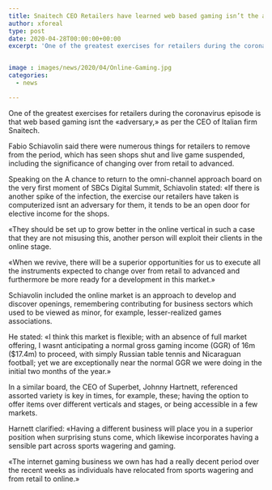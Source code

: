 ```yaml
---
title: Snaitech CEO Retailers have learned web based gaming isn’t the adversary
author: xforeal 
type: post
date: 2020-04-28T00:00:00+00:00
excerpt: 'One of the greatest exercises for retailers during the coronavirus episode is that web based gaming isnt the "adversary," as per the CEO of Italian firm Snaitech '


image : images/news/2020/04/Online-Gaming.jpg
categories:
  - news

---
```

One of the greatest exercises for retailers during the coronavirus episode is that web based gaming isnt the &#171;adversary,&#187; as per the CEO of Italian firm Snaitech. 

Fabio Schiavolin said there were numerous things for retailers to remove from the period, which has seen shops shut and live game suspended, including the significance of changing over from retail to advanced. 

Speaking on the A chance to return to the omni-channel approach board on the very first moment of SBCs Digital Summit, Schiavolin stated: &#171;If there is another spike of the infection, the exercise our retailers have taken is computerized isnt an adversary for them, it tends to be an open door for elective income for the shops. 

&#171;They should be set up to grow better in the online vertical in such a case that they are not misusing this, another person will exploit their clients in the online stage. 

&#171;When we revive, there will be a superior opportunities for us to execute all the instruments expected to change over from retail to advanced and furthermore be more ready for a development in this market.&#187; 

Schiavolin included the online market is an approach to develop and discover openings, remembering contributing for business sectors which used to be viewed as minor, for example, lesser-realized games associations. 

He stated: &#171;I think this market is flexible; with an absence of full market offering, I wasnt anticipating a normal gross gaming income (GGR) of 16m ($17.4m) to proceed, with simply Russian table tennis and Nicaraguan football; yet we are exceptionally near the normal GGR we were doing in the initial two months of the year.&#187; 

In a similar board, the CEO of Superbet, Johnny Hartnett, referenced assorted variety is key in times, for example, these; having the option to offer items over different verticals and stages, or being accessible in a few markets. 

Harnett clarified: &#171;Having a different business will place you in a superior position when surprising stuns come, which likewise incorporates having a sensible part across sports wagering and gaming. 

&#171;The internet gaming business we own has had a really decent period over the recent weeks as individuals have relocated from sports wagering and from retail to online.&#187;